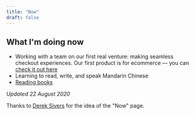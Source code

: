 ```yaml
---
title: "Now"
draft: false
---
```


## What I'm doing now

- Working with a team on our first real venture: making seamless checkout experiences. Our first product is for ecommerce — you can [check it out here](https://peachpay.app/)
- Learning to read, write, and speak Mandarin Chinese
- [Reading books](https://stack.app/u/john/books)

*Updated 22 August 2020*

Thanks to [Derek Sivers](https://sivers.org/now) for the idea of the "Now" page.
